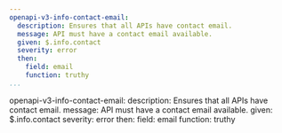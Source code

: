 ```yaml
---
openapi-v3-info-contact-email:
  description: Ensures that all APIs have contact email.
  message: API must have a contact email available.
  given: $.info.contact
  severity: error
  then:
    field: email
    function: truthy
...
```

openapi-v3-info-contact-email:
  description: Ensures that all APIs have contact email.
  message: API must have a contact email available.
  given: $.info.contact
  severity: error
  then:
    field: email
    function: truthy
